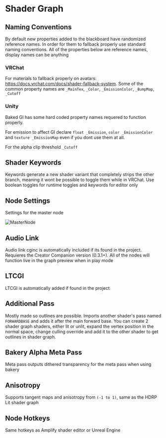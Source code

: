 # Shader Graph


## Naming Conventions
By default new properties added to the blackboard have randomized reference names. In order for them to fallback properly use standard naming conventions. All of the properties below are reference names, display names can be anything


### VRChat
For materials to fallback properly on avatars: https://docs.vrchat.com/docs/shader-fallback-system.
Some of the common property names are `_MainTex`, `_Color`, `_EmissionColor`, `_BumpMap`, `_Cutoff`

### Unity
Baked GI has some hard coded property names requered to function properly.

For emission to affect GI declare `float _Emission`, `color _EmissionColor` and `texture _EmissionMap` even if you dont use them at all.

For the alpha clip threshold `_Cutoff`


## Shader Keywords
Keywords generate a new shader variant that completely strips the other branch, meaning it wont be possible to toggle them while in VRChat. Use boolean toggles for runtime toggles and keywords for editor only


## Node Settings
Settings for the master node

![MasterNode](https://i.imgur.com/WnaD7Yc.png)


## Audio Link
Audio link cginc is automatically included if its found in the project. Requieres the Creator Companion version (0.3.1+). All of the nodes will function live in the graph preview when in play mode


## LTCGI
LTCGI is automatically added if found in the project


## Additional Pass
Mostly made so outlines are possible. Imports another shader's pass named `FORWARDBASE` and adds it after the main forward base. You can create 2 shader graph shaders, either lit or unlit, expand the vertex position in the normal space, change culling override and add it to the other shader to get outlines in shader graph.


## Bakery Alpha Meta Pass
Meta pass outputs dithered transparency for the meta pass when using bakery

## Anisotropy
Supports tangent maps and anisotropy from `(-1 to 1)`, same as the HDRP Lit shader graph

## Node Hotkeys
Same hotkeys as Amplify shader editor or Unreal Engine